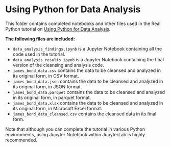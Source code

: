 # Using Python for Data Analysis

This folder contains completed notebooks and other files used in the Real Python tutorial on [Using Python for Data Analysis](https://realpython.com/python-for-data-analysis/). 

**The following files are included:**

- `data_analysis_findings.ipynb` is a Jupyter Notebook containing all the code used in the tutorial.
- `data_analysis_results.ipynb` is a Jupyter Notebook containing the final version of the cleansing and analysis code.
- `james_bond_data.csv` contains the data to be cleansed and analyzed in its original form, in CSV format.
- `james_bond_data.json` contains the data to be cleansed and analyzed in its original form, in JSON format.
- `james_bond_data.parquet` contains the data to be cleansed and analyzed in its original form, in parquet format.
- `james_bond_data.xlsx` contains the data to be cleansed and analyzed in its original form, in Microsoft Excel format.
- `james_bond_data_cleansed.csv` contains the cleansed data in its final form.

Note that although you can complete the tutorial in various Python environments, using Jupyter Notebook within JupyterLab is highly recommended.
